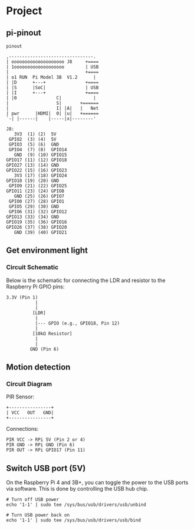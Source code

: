 # Project

## pi-pinout
`pinout`

```
,--------------------------------.
| oooooooooooooooooooo J8     +====
| 1ooooooooooooooooooo        | USB
|                             +====
| o1 RUN  Pi Model 3B  V1.2      |
| |D      +---+               +====
| |S      |SoC|               | USB
| |I      +---+               +====
| |0               C|            |
|                  S|       +======
|                  I| |A|   |   Net
| pwr      |HDMI|  0| |u|   +======
`-| |------|    |-----|x|--------'

J8:
   3V3  (1) (2)  5V    
 GPIO2  (3) (4)  5V    
 GPIO3  (5) (6)  GND   
 GPIO4  (7) (8)  GPIO14
   GND  (9) (10) GPIO15
GPIO17 (11) (12) GPIO18
GPIO27 (13) (14) GND   
GPIO22 (15) (16) GPIO23
   3V3 (17) (18) GPIO24
GPIO10 (19) (20) GND   
 GPIO9 (21) (22) GPIO25
GPIO11 (23) (24) GPIO8 
   GND (25) (26) GPIO7 
 GPIO0 (27) (28) GPIO1 
 GPIO5 (29) (30) GND   
 GPIO6 (31) (32) GPIO12
GPIO13 (33) (34) GND   
GPIO19 (35) (36) GPIO16
GPIO26 (37) (38) GPIO20
   GND (39) (40) GPIO21
```

## Get environment light

### Circuit Schematic

Below is the schematic for connecting the LDR and resistor to the Raspberry Pi GPIO pins:

```
3.3V (Pin 1)
           |
           |
          [LDR]
           |
           |--- GPIO (e.g., GPIO18, Pin 12)
           |
          [10kΩ Resistor]
           |
           |
         GND (Pin 6)
```
## Motion detection

### Circuit Diagram

PIR Sensor:
```
+----------------+
| VCC   OUT   GND|
+----------------+
```

Connections:
```
PIR VCC -> RPi 5V (Pin 2 or 4)
PIR GND -> RPi GND (Pin 6)
PIR OUT -> RPi GPIO17 (Pin 11)
```

## Switch USB port (5V)

On the Raspberry Pi 4 and 3B+, you can toggle the power to the USB ports via software. This is done by controlling the USB hub chip. 

```
# Turn off USB power
echo '1-1' | sudo tee /sys/bus/usb/drivers/usb/unbind

# Turn USB power back on
echo '1-1' | sudo tee /sys/bus/usb/drivers/usb/bind
```

